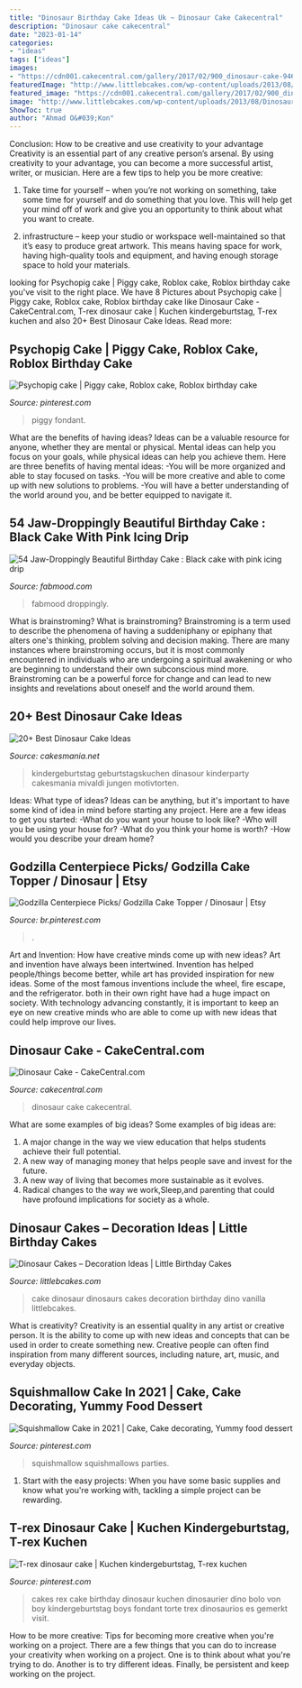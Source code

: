 ```yaml
---
title: "Dinosaur Birthday Cake Ideas Uk ~ Dinosaur Cake Cakecentral"
description: "Dinosaur cake cakecentral"
date: "2023-01-14"
categories:
- "ideas"
tags: ["ideas"]
images:
- "https://cdn001.cakecentral.com/gallery/2017/02/900_dinosaur-cake-946557ja2XW.JPG"
featuredImage: "http://www.littlebcakes.com/wp-content/uploads/2013/08/Dinosaurs-Cake.jpg"
featured_image: "https://cdn001.cakecentral.com/gallery/2017/02/900_dinosaur-cake-946557ja2XW.JPG"
image: "http://www.littlebcakes.com/wp-content/uploads/2013/08/Dinosaurs-Cake.jpg"
ShowToc: true
author: "Ahmad O&#039;Kon"
---
```



Conclusion: How to be creative and use creativity to your advantage
Creativity is an essential part of any creative person’s arsenal. By using creativity to your advantage, you can become a more successful artist, writer, or musician. Here are a few tips to help you be more creative:
1. Take time for yourself – when you’re not working on something, take some time for yourself and do something that you love. This will help get your mind off of work and give you an opportunity to think about what you want to create.

2. infrastructure – keep your studio or workspace well-maintained so that it’s easy to produce great artwork. This means having space for work, having high-quality tools and equipment, and having enough storage space to hold your materials.


	

		
looking for Psychopig cake | Piggy cake, Roblox cake, Roblox birthday cake you've visit to the right place. We have 8 Pictures about Psychopig cake | Piggy cake, Roblox cake, Roblox birthday cake like Dinosaur Cake - CakeCentral.com, T-rex dinosaur cake | Kuchen kindergeburtstag, T-rex kuchen and also 20+ Best Dinosaur Cake Ideas. Read more:
		
    
## Psychopig Cake | Piggy Cake, Roblox Cake, Roblox Birthday Cake

<img loading=lazy src="https://i.pinimg.com/736x/db/38/1c/db381c17ceb591d6e985dfb90d915cf3.jpg" onerror="this.onerror=null;this.src='https://tse2.mm.bing.net/th?id=OIP.sJnnzGnK_6P3mhgE3ESwZQHaJ3&amp;pid=15.1';" alt="Psychopig cake | Piggy cake, Roblox cake, Roblox birthday cake">

_Source: pinterest.com_

>piggy fondant. 

	

What are the benefits of having ideas?
Ideas can be a valuable resource for anyone, whether they are mental or physical. Mental ideas can help you focus on your goals, while physical ideas can help you achieve them. Here are three benefits of having mental ideas: 
-You will be more organized and able to stay focused on tasks. 
-You will be more creative and able to come up with new solutions to problems. 
-You will have a better understanding of the world around you, and be better equipped to navigate it.

    
## 54 Jaw-Droppingly Beautiful Birthday Cake : Black Cake With Pink Icing Drip

<img loading=lazy src="https://www.fabmood.com/inspiration/wp-content/uploads/2020/03/cake-idea-370x634.jpg" onerror="this.onerror=null;this.src='https://tse1.mm.bing.net/th?id=OIP._WA77OBe6VikfDw9atJlXgAAAA&amp;pid=15.1';" alt="54 Jaw-Droppingly Beautiful Birthday Cake : Black cake with pink icing drip">

_Source: fabmood.com_

>fabmood droppingly. 

	

What is brainstroming?
What is brainstroming? Brainstroming is a term used to describe the phenomena of having a suddeniphany or epiphany that alters one's thinking, problem solving and decision making. There are many instances where brainstroming occurs, but it is most commonly encountered in individuals who are undergoing a spiritual awakening or who are beginning to understand their own subconscious mind more. Brainstroming can be a powerful force for change and can lead to new insights and revelations about oneself and the world around them.

    
## 20+ Best Dinosaur Cake Ideas

<img loading=lazy src="https://cakesmania.net/wp-content/uploads/dinosaur-cake-ideas-11.jpg" onerror="this.onerror=null;this.src='https://tse2.mm.bing.net/th?id=OIP.ha5a9Yt3bq2s4QMGoqYNGAHaIW&amp;pid=15.1';" alt="20+ Best Dinosaur Cake Ideas">

_Source: cakesmania.net_

>kindergeburtstag geburtstagskuchen dinasour kinderparty cakesmania mivaldi jungen motivtorten. 

	

Ideas: What type of ideas?
Ideas can be anything, but it's important to have some kind of idea in mind before starting any project. Here are a few ideas to get you started: 
-What do you want your house to look like? 
-Who will you be using your house for? 
-What do you think your home is worth? 
-How would you describe your dream home?

    
## Godzilla Centerpiece Picks/ Godzilla Cake Topper / Dinosaur | Etsy

<img loading=lazy src="https://i.pinimg.com/736x/af/a8/f4/afa8f4095649f95ba3356e4e7d1b7003.jpg" onerror="this.onerror=null;this.src='https://tse2.mm.bing.net/th?id=OIP.ki-A7X_XfORhKDSGSyNmywHaHa&amp;pid=15.1';" alt="Godzilla Centerpiece Picks/ Godzilla Cake Topper / Dinosaur | Etsy">

_Source: br.pinterest.com_

>. 

	

Art and Invention: How have creative minds come up with new ideas?
Art and invention have always been intertwined. Invention has helped people/things become better, while art has provided inspiration for new ideas. Some of the most famous inventions include the wheel, fire escape, and the refrigerator. both in their own right have had a huge impact on society. With technology advancing constantly, it is important to keep an eye on new creative minds who are able to come up with new ideas that could help improve our lives.

    
## Dinosaur Cake - CakeCentral.com

<img loading=lazy src="https://cdn001.cakecentral.com/gallery/2017/02/900_dinosaur-cake-946557ja2XW.JPG" onerror="this.onerror=null;this.src='https://tse3.mm.bing.net/th?id=OIP.cF2DhZhFinmkNzLmZF2JXgHaJ4&amp;pid=15.1';" alt="Dinosaur Cake - CakeCentral.com">

_Source: cakecentral.com_

>dinosaur cake cakecentral. 

	

What are some examples of big ideas?
Some examples of big ideas are: 
1. A major change in the way we view education that helps students achieve their full potential. 
2. A new way of managing money that helps people save and invest for the future. 
3. A new way of living that becomes more sustainable as it evolves. 
4. Radical changes to the way we work,Sleep,and parenting that could have profound implications for society as a whole.

    
## Dinosaur Cakes – Decoration Ideas | Little Birthday Cakes

<img loading=lazy src="http://www.littlebcakes.com/wp-content/uploads/2013/08/Dinosaurs-Cake.jpg" onerror="this.onerror=null;this.src='https://tse3.mm.bing.net/th?id=OIP.Nxhftm_HI0-gY88QRBSKhQHaGf&amp;pid=15.1';" alt="Dinosaur Cakes – Decoration Ideas | Little Birthday Cakes">

_Source: littlebcakes.com_

>cake dinosaur dinosaurs cakes decoration birthday dino vanilla littlebcakes. 

	

What is creativity?
Creativity is an essential quality in any artist or creative person. It is the ability to come up with new ideas and concepts that can be used in order to create something new. Creative people can often find inspiration from many different sources, including nature, art, music, and everyday objects.

    
## Squishmallow Cake In 2021 | Cake, Cake Decorating, Yummy Food Dessert

<img loading=lazy src="https://i.pinimg.com/736x/14/1c/6e/141c6e39b03fb4bcbce7fd2f08c8d206.jpg" onerror="this.onerror=null;this.src='https://tse4.mm.bing.net/th?id=OIP.ETygpMoEyV44voYjx51qGQHaKK&amp;pid=15.1';" alt="Squishmallow Cake in 2021 | Cake, Cake decorating, Yummy food dessert">

_Source: pinterest.com_

>squishmallow squishmallows parties. 

	

1. Start with the easy projects: When you have some basic supplies and know what you're working with, tackling a simple project can be rewarding.

    
## T-rex Dinosaur Cake | Kuchen Kindergeburtstag, T-rex Kuchen

<img loading=lazy src="https://i.pinimg.com/736x/90/01/84/90018456303070eab56e6fda2a37b879.jpg" onerror="this.onerror=null;this.src='https://tse1.mm.bing.net/th?id=OIP.MOPOsVfjXFPC9erXWbQgnQHaJB&amp;pid=15.1';" alt="T-rex dinosaur cake | Kuchen kindergeburtstag, T-rex kuchen">

_Source: pinterest.com_

>cakes rex cake birthday dinosaur kuchen dinosaurier dino bolo von boy kindergeburtstag boys fondant torte trex dinosaurios es gemerkt visit. 

	

How to be more creative: Tips for becoming more creative when you're working on a project.
There are a few things that you can do to increase your creativity when working on a project. One is to think about what you're trying to do. Another is to try different ideas. Finally, be persistent and keep working on the project.

